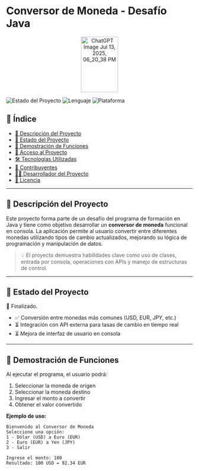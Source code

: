 # Conversor de Moneda - Desafío Java

<div align="center">
<img width="100" height="150" alt="ChatGPT Image Jul 13, 2025, 06_20_38 PM" src="https://github.com/user-attachments/assets/dbdbde7c-74d5-4047-b37b-658de4aa2f81" />
</div>



![Estado del Proyecto](https://img.shields.io/badge/Estado-%20Finalizado-blue)
![Lenguaje](https://img.shields.io/badge/Java-17-green)
![Plataforma](https://img.shields.io/badge/Java%20SE-Console-orange)

## 📌 Índice

- [📖 Descripción del Proyecto](#-descripción-del-proyecto)
- [🚧 Estado del Proyecto](#-estado-del-proyecto)
- [🧪 Demostración de Funciones](#-demostración-de-funciones)
- [🚀 Acceso al Proyecto](#-acceso-al-proyecto)
- [🛠️ Tecnologías Utilizadas](#-tecnologías-utilizadas)
- [🤝 Contribuyentes](#-contribuyentes)
- [👨‍💻 Desarrollador del Proyecto](#-desarrollador-del-proyecto)
- [📄 Licencia](#-licencia)

---

## 📖 Descripción del Proyecto

Este proyecto forma parte de un desafío del programa de formación en Java y tiene como objetivo desarrollar un **conversor de moneda** funcional en consola. La aplicación permite al usuario convertir entre diferentes monedas utilizando tipos de cambio actualizados, mejorando su lógica de programación y manipulación de datos.

> 💡 El proyecto demuestra habilidades clave como uso de clases, entrada por consola, operaciones con APIs y manejo de estructuras de control.

---

## 🚧 Estado del Proyecto

🔧 Finalizado.

- ✅ Conversión entre monedas más comunes (USD, EUR, JPY, etc.)
- ⏳ Integración con API externa para tasas de cambio en tiempo real
- ⏳ Mejora de interfaz de usuario en consola

---

## 🧪 Demostración de Funciones

Al ejecutar el programa, el usuario podrá:

1. Seleccionar la moneda de origen
2. Seleccionar la moneda destino
3. Ingresar el monto a convertir
4. Obtener el valor convertido

**Ejemplo de uso:**

```plaintext
Bienvenido al Conversor de Moneda
Seleccione una opción:
1 - Dólar (USD) a Euro (EUR)
2 - Euro (EUR) a Yen (JPY)
3 - Salir

Ingrese el monto: 100
Resultado: 100 USD = 92.34 EUR


